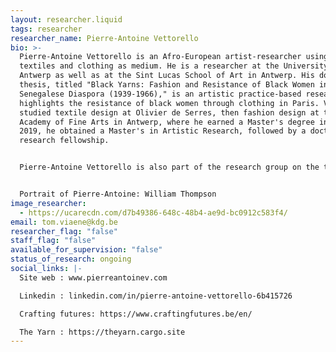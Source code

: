 ```yaml
---
layout: researcher.liquid
tags: researcher
researcher_name: Pierre-Antoine Vettorello
bio: >-
  Pierre-Antoine Vettorello is an Afro-European artist-researcher using in
  textiles and clothing as medium. He is a researcher at the University of
  Antwerp as well as at the Sint Lucas School of Art in Antwerp. His doctoral
  thesis, titled "Black Yarns: Fashion and Resistance of Black Women in the
  Senegalese Diaspora (1939-1966)," is an artistic practice-based research that
  highlights the resistance of black women through clothing in Paris. Vettorello
  studied textile design at Olivier de Serres, then fashion design at the Royal
  Academy of Fine Arts in Antwerp, where he earned a Master's degree in 2010. In
  2019, he obtained a Master's in Artistic Research, followed by a doctoral
  research fellowship.


  Pierre-Antoine Vettorello is also part of the research group on the transmission of craftsmanship in Flanders, "Crafting Futures." He has participated in several artistic residencies, notably at the Cité Internationale des Arts in Paris (2022), Villa Ndar in Saint-Louis (2022), SuperOtium in Naples (2024), and Océan Savane (2024). His work combines fashion, sculpture, fashion critique, and resistance through clothing. He is the author of a forthcoming chapter titled "Uniqueness in Fashion: Disrupting Modernity, Igniting Indigenous Romanticism" in the book The Future of Fashion Education(Routledge, UK), and he is also the editor of the bilingual zine The Yarn. Additionally, he has taught artistic research methodology at the Royal Academy of Fine Arts in Brussels and supervises Master's theses at the Institut Marangoni in Paris.


  Portrait of Pierre-Antoine: William Thompson
image_researcher:
  - https://ucarecdn.com/d7b49386-648c-48b4-ae9d-bc0912c583f4/
email: tom.viaene@kdg.be
researcher_flag: "false"
staff_flag: "false"
available_for_supervision: "false"
status_of_research: ongoing
social_links: |-
  Site web : www.pierreantoinev.com

  Linkedin : linkedin.com/in/pierre-antoine-vettorello-6b415726

  Crafting futures: https://www.craftingfutures.be/en/

  The Yarn : https://theyarn.cargo.site
---
```


